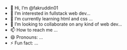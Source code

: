 - 👋 Hi, I’m @fakruddin01
- 👀 I’m interested in fullstack web dev...
- 🌱 I’m currently learning html  and css ...
- 💞️ I’m looking to collaborate on any kind of web dev...
- 📫 How to reach me ...
- 😄 Pronouns: ...
- ⚡ Fun fact: ...

<!---
fakruddin01/fakruddin01 is a ✨ special ✨ repository because its `README.md` (this file) appears on your GitHub profile.
You can click the Preview link to take a look at your changes.
--->
